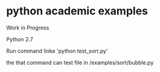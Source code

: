 # python academic examples
Work in Progress

Python 2.7

Run command linke 'python test_sort.py' 

the that command can test file in /examples/sort/bubble.py